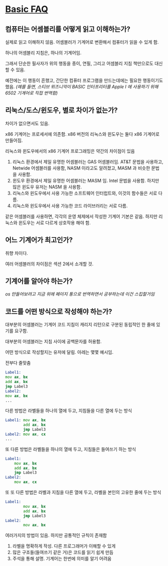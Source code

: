 # [Basic FAQ](https://en.wikibooks.org/wiki/X86_Assembly/Basic_FAQ)

## 컴퓨터는 어셈블리를 어떻게 읽고 이해하는가?

실제로 읽고 이해하지 않음. 어셈블러가 기계어로 변환해서 컴퓨터가 읽을 수 있게 함.

하나의 어셈블리 지침은, 하나의 기계어임.

그래서 단순한 필사자가 위의 행동을 종이, 연필, 그리고 어셈블리 지침 책만으로도 대신할 수 있음.

예전에는 이 행동이 흔했고, 간단한 컴퓨터 프로그램을 만드는데에는 필요한 행동이기도 했음.
*(예를 들면, 스티브 위즈니악이 BASIC 인터프리터를 Apple I 에 사용하기 위해 6502 기계어로 직접 번역함)*

## 리눅스/도스/윈도우, 별로 차이가 없는가?

차이가 없으면서도 있음.

x86 기계어는 프로세서에 의존함. x86 버전의 리눅스와 윈도우는 둘다 x86 기계어로 만들어짐.

리눅스와 윈도우에서의 x86 기계어 프로그래밍은 약간의 차이점이 있음

1. 리눅스 환경에서 제일 유명한 어셈블러는 GAS 어셈블러임. AT&T 문법을 사용하고, Netwide 어셈블러를 사용함, NASM 이라고도 알려졌고, MASM 과 비슷한 문법을 사용함.
2. 윈도우 환경에서 제일 유명한 어셈블러는 MASM 임. Intel 문법을 사용함. 하지만 많은 윈도우 유저는 NASM 을 사용함.
3. 리눅스와 윈도우에서 사용 가능한 소프트웨어 인터럽트와, 이것의 함수들은 서로 다름.
4. 리눅스와 윈도우에서 사용 가능한 코드 라이브러리는 서로 다름.

같은 어셈블러를 사용하면, 각각의 운영 체제에서 작성한 기계어 기본은 같음. 하지만 리눅스와 윈도우는 서로 다르게 상호작용 해야 함.

## 어느 기계어가 최고인가?

취향 차이다.

여러 어셈블러의 차이점은 섹션 2에서 소개할 것.

## 기계어를 알아야 하는가?

*os 만들어보려고 지금 위에 페이지 통으로 번역하면서 공부하는데 이건 스킵할거임*

## 코드를 어떤 방식으로 작성해야 하는가?

대부분의 어셈블러는 기계어 코드 지침이 캐리지 리턴으로 구분된 동립적인 한 줄에 있기를 요구함.

대부분의 어셈블러는 지침 사이에 공백문자를 허용함.

어떤 방식으로 작성할지는 유저에 달림. 아레는 몇몇 예시임.

전부다 줄맞춤

```asm
Label1:
mov ax, bx
add ax, bx
jmp Label3
Label2:
mov ax, bx
...
```

다른 방법은 라벨들을 하나의 열에 두고, 지침들을 다른 열에 두는 방식

```asm
Label1: mov ax, bx
        add ax, bx
        jmp Label3
Label2: mov ax, cx
...
```

또 다른 방법은 라벨들을 하나의 열에 두고, 지침들은 들여쓰기 하는 방식

```asm
Label1:
    mov ax, bx
    add ax, bx
    jmp Label3
Label2:
    mov ax, cx
```

또 또 다른 방법은 라벨과 지침을 다른 열에 두고, 라벨을 본인의 고유한 줄에 두는 방식

```asm
Label1:
        mov ax, bx
        add ax, bx
        jmp Label3
Label2:
        mov ax, bx
```

여러가지의 방법이 있음. 하지만 공통적인 규칙이 존재함
1. 라벨을 명확하게 작성. 다른 프로그래머가 이해할 수 있게
2. 많은 구조들(들여쓰기 같은 거)은 코드를 읽기 쉽게 만듬
3. 주석을 통해 설명. 기계어는 한번에 의미를 알기 어려움
